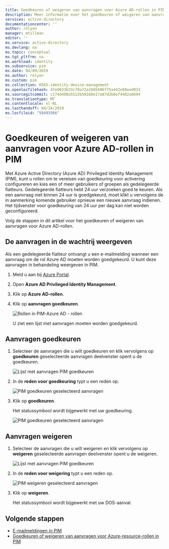 ```yaml
---
title: Goedkeuren of weigeren van aanvragen voor Azure AD-rollen in PIM - Azure Active Directory | Microsoft Docs
description: Meer informatie over het goedkeuren of weigeren van aanvragen voor Azure AD-rollen in Azure AD Privileged Identity Management (PIM).
services: active-directory
documentationcenter: ''
author: rolyon
manager: mtillman
editor: ''
ms.service: active-directory
ms.devlang: na
ms.topic: conceptual
ms.tgt_pltfrm: na
ms.workload: identity
ms.subservice: pim
ms.date: 04/09/2019
ms.author: rolyon
ms.custom: pim
ms.collection: M365-identity-device-management
ms.openlocfilehash: 47e9033b33c70a72a1685696f75a442e88eed033
ms.sourcegitcommit: c174d408a5522b58160e17a87d2b6ef4482a6694
ms.translationtype: MT
ms.contentlocale: nl-NL
ms.lasthandoff: 04/18/2019
ms.locfileid: "59493566"
---
```

# <a name="approve-or-deny-requests-for-azure-ad-roles-in-pim"></a>Goedkeuren of weigeren van aanvragen voor Azure AD-rollen in PIM

Met Azure Active Directory (Azure AD) Privileged Identity Management (PIM), kunt u rollen om te vereisen van goedkeuring voor activering configureren en kies een of meer gebruikers of groepen als gedelegeerde fiatteurs. Gedelegeerde fiatteurs hebt 24 uur verzoeken goed te keuren. Als een aanvraag niet binnen 24 uur is goedgekeurd, moet klikt u vervolgens de in aanmerking komende gebruiker opnieuw een nieuwe aanvraag indienen. Het tijdvenster voor goedkeuring van 24 uur per dag kan niet worden geconfigureerd.

Volg de stappen in dit artikel voor het goedkeuren of weigeren van aanvragen voor Azure AD-rollen.

## <a name="view-pending-requests"></a>De aanvragen in de wachtrij weergeven

Als een gedelegeerde fiatteur ontvangt u een e-mailmelding wanneer een aanvraag om de rol Azure AD moeten worden goedgekeurd. U kunt deze aanvragen in behandeling weergeven in PIM.

1. Meld u aan bij [Azure Portal](https://portal.azure.com/).

1. Open **Azure AD Privileged Identity Management**.

1. Klik op **Azure AD-rollen**.

1. Klik op **aanvragen goedkeuren**.

    ![Rollen in PIM-Azure AD - rollen](./media/azure-ad-pim-approval-workflow/pim-directory-roles-approve-requests.png)

    U ziet een lijst met aanvragen moeten worden goedgekeurd.

## <a name="approve-requests"></a>Aanvragen goedkeuren

1. Selecteer de aanvragen die u wilt goedkeuren en klik vervolgens op **goedkeuren** geselecteerde aanvragen deelvenster opent u de goedkeuren.

    ![Lijst met aanvragen PIM goedkeuren](./media/azure-ad-pim-approval-workflow/pim-approve-requests-list.png)

1. In de **reden voor goedkeuring** typt u een reden op.

    ![PIM goedkeuren geselecteerd aanvragen](./media/azure-ad-pim-approval-workflow/pim-approve-selected-requests.png)

1. Klik op **goedkeuren**.

    Het statussymbool wordt bijgewerkt met uw goedkeuring.

    ![PIM goedkeuren geselecteerd aanvragen](./media/azure-ad-pim-approval-workflow/pim-approve-status.png)

## <a name="deny-requests"></a>Aanvragen weigeren

1. Selecteer de aanvragen die u wilt weigeren en klik vervolgens op **weigeren** geselecteerde aanvragen deelvenster opent u de weigeren.

    ![Lijst met aanvragen PIM goedkeuren](./media/azure-ad-pim-approval-workflow/pim-deny-requests-list.png)

1. In de **reden voor weigering** typt u een reden op.

    ![PIM weigeren geselecteerd aanvragen](./media/azure-ad-pim-approval-workflow/pim-deny-selected-requests.png)

1. Klik op **weigeren**.

    Het statussymbool wordt bijgewerkt met uw DOS-aanval.

## <a name="next-steps"></a>Volgende stappen

- [E-mailmeldingen in PIM](pim-email-notifications.md)
- [Goedkeuren of weigeren van aanvragen voor Azure-resource-rollen in PIM](pim-resource-roles-approval-workflow.md)
